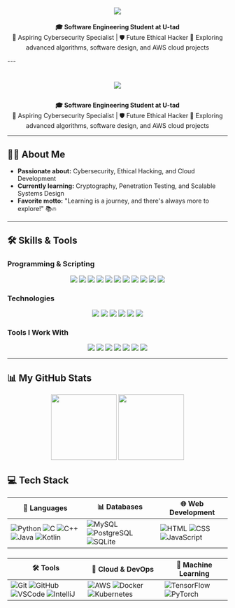 <h1 align="center">
  <img src="https://readme-typing-svg.demolab.com?font=Poppins&size=40&duration=4000&pause=1200&color=007CF0&center=true&vCenter=true&width=700&height=70&lines=Welcome!+%F0%9F%91%8B+I'm+Manuel+Mart%C3%ADnez;Software+Engineering+Student+%F0%9F%8E%93;Passionate+About+Cybersecurity+%F0%9F%94%90" />
</h1>

<div align="center">
  <strong>🎓 Software Engineering Student at U-tad</strong><br>
  🚀 Aspiring Cybersecurity Specialist | 🛡️ Future Ethical Hacker  
  🌱 Exploring advanced algorithms, software design, and AWS cloud projects  
</div>

---<h1 align="center">
  <img src="https://readme-typing-svg.demolab.com?font=Poppins&size=40&duration=4000&pause=1200&color=007CF0&center=true&vCenter=true&width=700&height=70&lines=Welcome!+%F0%9F%91%8B+I'm+Manuel+Mart%C3%ADnez;Software+Engineering+Student+%F0%9F%8E%93;Passionate+About+Cybersecurity+%F0%9F%94%90" />
</h1>

<div align="center">
  <strong>🎓 Software Engineering Student at U-tad</strong><br>
  🚀 Aspiring Cybersecurity Specialist | 🛡️ Future Ethical Hacker  
  🌱 Exploring advanced algorithms, software design, and AWS cloud projects  
</div>

---

## 👨‍💻 About Me

- **Passionate about:** Cybersecurity, Ethical Hacking, and Cloud Development  
- **Currently learning:** Cryptography, Penetration Testing, and Scalable Systems Design  
- **Favorite motto:** "Learning is a journey, and there's always more to explore!" 📚🔥  

---

## 🛠️ Skills & Tools

### **Programming & Scripting**
<p align="center">
  <a href="https://www.python.org"><img src="https://img.shields.io/badge/-Python-3776AB?style=flat-square&logo=python&logoColor=white" /></a>
  <a href="https://en.cppreference.com/"><img src="https://img.shields.io/badge/-C++-00599C?style=flat-square&logo=c%2B%2B&logoColor=white" /></a>
  <a href="https://docs.microsoft.com/en-us/dotnet/csharp/"><img src="https://img.shields.io/badge/-C%23-239120?style=flat-square&logo=c-sharp&logoColor=white" /></a>
  <a href="https://www.oracle.com/java/"><img src="https://img.shields.io/badge/-Java-007396?style=flat-square&logo=java&logoColor=white" /></a>
  <a href="https://kotlinlang.org"><img src="https://img.shields.io/badge/-Kotlin-0095D5?style=flat-square&logo=kotlin&logoColor=white" /></a>
  <a href="https://www.javascript.com"><img src="https://img.shields.io/badge/-JavaScript-F7DF1E?style=flat-square&logo=javascript&logoColor=black" /></a>
  <a href="https://www.gnu.org/software/bash/"><img src="https://img.shields.io/badge/-Bash-4EAA25?style=flat-square&logo=gnubash&logoColor=white" /></a>
  <a href="https://www.r-project.org/"><img src="https://img.shields.io/badge/-R-276DC3?style=flat-square&logo=r&logoColor=white" /></a>
  <a href="https://numpy.org/"><img src="https://img.shields.io/badge/-NumPy-013243?style=flat-square&logo=numpy&logoColor=white" /></a>
  <a href="https://pandas.pydata.org/"><img src="https://img.shields.io/badge/-Pandas-150458?style=flat-square&logo=pandas&logoColor=white" /></a>
  <a href="https://www.mysql.com/"><img src="https://img.shields.io/badge/-SQL-4479A1?style=flat-square&logo=mysql&logoColor=white" /></a>
</p>

### **Technologies**
<p align="center">
  <a href="https://aws.amazon.com"><img src="https://img.shields.io/badge/-AWS-232F3E?style=flat-square&logo=amazonaws&logoColor=white" /></a>
  <a href="https://www.tensorflow.org/"><img src="https://img.shields.io/badge/-TensorFlow-FF6F00?style=flat-square&logo=tensorflow&logoColor=white" /></a>
  <a href="https://www.docker.com/"><img src="https://img.shields.io/badge/-Docker-2496ED?style=flat-square&logo=docker&logoColor=white" /></a>
  <a href="https://mariadb.org/"><img src="https://img.shields.io/badge/-MariaDB-003545?style=flat-square&logo=mariadb&logoColor=white" /></a>
  <a href="https://developer.android.com/studio"><img src="https://img.shields.io/badge/-Android%20Studio-00C78A?style=flat-square&logo=android&logoColor=white" /></a>
  <a href="https://www.kali.org/"><img src="https://img.shields.io/badge/-Kali%20Linux-557C94?style=flat-square&logo=kalilinux&logoColor=white" /></a>
</p>

### **Tools I Work With**
<p align="center">
  <a href="https://git-scm.com"><img src="https://img.shields.io/badge/-Git-F05032?style=flat-square&logo=git&logoColor=white" /></a>
  <a href="https://github.com"><img src="https://img.shields.io/badge/-GitHub-181717?style=flat-square&logo=github&logoColor=white" /></a>
  <a href="https://code.visualstudio.com"><img src="https://img.shields.io/badge/-VS%20Code-007ACC?style=flat-square&logo=visualstudiocode&logoColor=white" /></a>
  <a href="https://www.jetbrains.com/idea/"><img src="https://img.shields.io/badge/-IntelliJ%20IDEA-000000?style=flat-square&logo=intellijidea&logoColor=white" /></a>
  <a href="https://kubernetes.io"><img src="https://img.shields.io/badge/-Kubernetes-326CE5?style=flat-square&logo=kubernetes&logoColor=white" /></a>
  <a href="https://unity.com/"><img src="https://img.shields.io/badge/-Unity-000000?style=flat-square&logo=unity&logoColor=white" /></a>
  <a href="https://www.mysql.com"><img src="https://img.shields.io/badge/-MySQL-4479A1?style=flat-square&logo=mysql&logoColor=white" /></a>
</p>

---

## 📊 My GitHub Stats

<div align="center">
  <img src="https://github-readme-stats.vercel.app/api?username=ch0rtas&show_icons=true&theme=tokyonight" height="150" />
  <img src="https://github-readme-stats.vercel.app/api/top-langs/?username=ch0rtas&layout=compact&theme=tokyonight" height="150" />
</div>

<h2 align="left">💻 Tech Stack</h2>

<div align="center">

| 🔧 **Languages** | 📊 **Databases** | 🌐 **Web Development** |
|-----------|-----------|----------|
| ![Python](https://skillicons.dev/icons?i=python) ![C](https://skillicons.dev/icons?i=c) ![C++](https://skillicons.dev/icons?i=cpp) ![Java](https://skillicons.dev/icons?i=java) ![Kotlin](https://skillicons.dev/icons?i=kotlin) | ![MySQL](https://skillicons.dev/icons?i=mysql) ![PostgreSQL](https://skillicons.dev/icons?i=postgres) ![SQLite](https://skillicons.dev/icons?i=sqlite) | ![HTML](https://skillicons.dev/icons?i=html) ![CSS](https://skillicons.dev/icons?i=css) ![JavaScript](https://skillicons.dev/icons?i=javascript) |

###  

| 🛠️ **Tools** | 🌌 **Cloud & DevOps** | 🧠 **Machine Learning** |
|---------|---------|-----------|
| ![Git](https://skillicons.dev/icons?i=git) ![GitHub](https://skillicons.dev/icons?i=github) ![VSCode](https://skillicons.dev/icons?i=vscode) ![IntelliJ](https://skillicons.dev/icons?i=intellij) | ![AWS](https://skillicons.dev/icons?i=aws) ![Docker](https://skillicons.dev/icons?i=docker) ![Kubernetes](https://skillicons.dev/icons?i=kubernetes) | ![TensorFlow](https://skillicons.dev/icons?i=tensorflow) ![PyTorch](https://skillicons.dev/icons?i=pytorch) |

</div>
